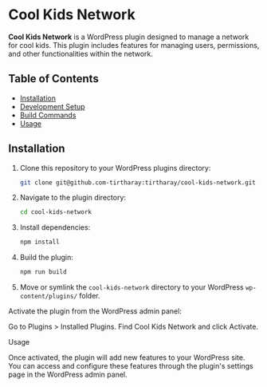 # Cool Kids Network

**Cool Kids Network** is a WordPress plugin designed to manage a network for cool kids. This plugin includes features for managing users, permissions, and other functionalities within the network.

## Table of Contents

- [Installation](#installation)
- [Development Setup](#development-setup)
- [Build Commands](#build-commands)
- [Usage](#Usage)

## Installation

1. Clone this repository to your WordPress plugins directory:
   ```bash
   git clone git@github.com-tirtharay:tirtharay/cool-kids-network.git
2. Navigate to the plugin directory:
   ```bash
   cd cool-kids-network
3. Install dependencies:
   ```bash
   npm install
4. Build the plugin:
   ```bash
   npm run build
5. Move or symlink the ```cool-kids-network``` directory to your WordPress ```wp-content/plugins/``` folder.
   

Activate the plugin from the WordPress admin panel:

Go to Plugins > Installed Plugins.
Find Cool Kids Network and click Activate.

Usage

Once activated, the plugin will add new features to your WordPress site.
You can access and configure these features through the plugin's settings page in the WordPress admin panel.

